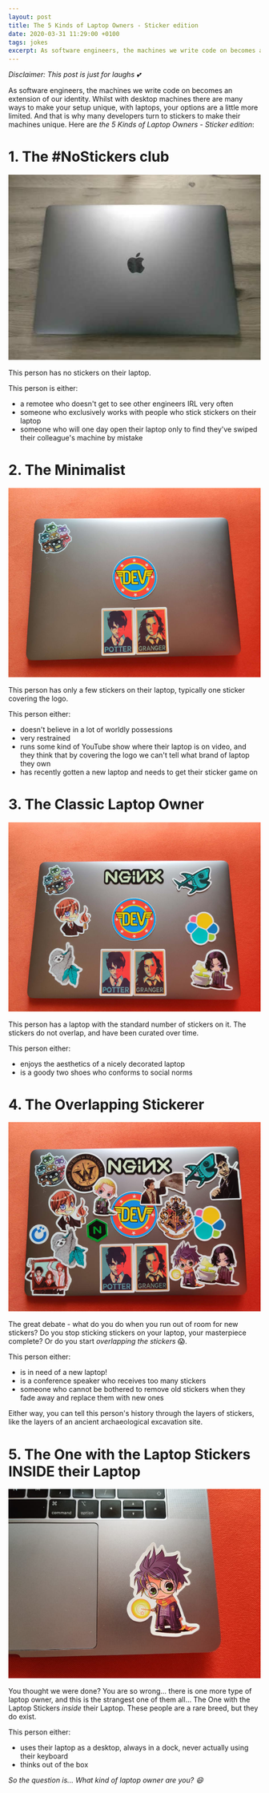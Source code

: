 ```yaml
---
layout: post
title: The 5 Kinds of Laptop Owners - Sticker edition
date: 2020-03-31 11:29:00 +0100
tags: jokes
excerpt: As software engineers, the machines we write code on becomes an extension of our identity. Whilst with desktop machines there are many ways to make your setup unique, with laptops, your options are a little more limited. And that is why many developers turn to stickers to make their machines unique.
---
```

_Disclaimer: This post is just for laughs 💕_

As software engineers, the machines we write code on becomes an extension of our identity. Whilst with desktop machines there are many ways to make your setup unique, with laptops, your options are a little more limited. And that is why many developers turn to stickers to make their machines unique. Here are _the 5 Kinds of Laptop Owners - Sticker edition_:

# 1. The #NoStickers club

![Laptop without stickers](/assets/2020-03-31-laptop-stickers/ek1mzzf9c8nzmlrs7vmh.jpg)

This person has no stickers on their laptop. 

This person is either:
- a remotee who doesn't get to see other engineers IRL very often
- someone who exclusively works with people who stick stickers on their laptop
- someone who will one day open their laptop only to find they've swiped their colleague's machine by mistake

# 2. The Minimalist

![Laptop with only a few stickers, one covering the logo](/assets/2020-03-31-laptop-stickers/36n8mx5ryqrenjk9g6h8.jpg)

This person has only a few stickers on their laptop, typically one sticker covering the logo.

This person either:
- doesn't believe in a lot of worldly possessions
- very restrained
- runs some kind of YouTube show where their laptop is on video, and they think that by covering the logo we can't tell what brand of laptop they own
- has recently gotten a new laptop and needs to get their sticker game on

# 3. The Classic Laptop Owner

![Laptop with stickers evenly spaced and not overlapping](/assets/2020-03-31-laptop-stickers/c4002872kisfrblc5d3g.jpg)

This person has a laptop with the standard number of stickers on it. The stickers do not overlap, and have been curated over time. 

This person either:
- enjoys the aesthetics of a nicely decorated laptop
- is a goody two shoes who conforms to social norms

# 4. The Overlapping Stickerer

![Laptop with overlapping stickers](/assets/2020-03-31-laptop-stickers/43qgia8giiqgo6nm1jug.jpg)

The great debate - what do you do when you run out of room for new stickers? Do you stop sticking stickers on your laptop, your masterpiece complete? Or do you start _overlapping the stickers_ 😱.

This person either:
- is in need of a new laptop!
- is a conference speaker who receives too many stickers
- someone who cannot be bothered to remove old stickers when they fade away and replace them with new ones

Either way, you can tell this person's history through the layers of stickers, like the layers of an ancient archaeological excavation site. 

# 5. The One with the Laptop Stickers INSIDE their Laptop

![Harry Potter sticker next to touchpad](/assets/2020-03-31-laptop-stickers/bravqf1ej171oe79ltjj.jpg)

You thought we were done? You are so wrong... there is one more type of laptop owner, and this is the strangest one of them all... The One with the Laptop Stickers _inside_ their Laptop. These people are a rare breed, but they do exist.

This person either:
- uses their laptop as a desktop, always in a dock, never actually using their keyboard
- thinks out of the box

_So the question is... What kind of laptop owner are you? 😄_